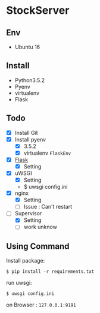 # StockServer

## Env

- Ubuntu 16

## Install

- Python3.5.2
- Pyenv
- virtualenv
- Flask

## Todo

- [x] Install Git
- [x] Install pyenv
	- [x] 3.5.2
	- [x] virtualenv `FlaskEnv`
- [x] [Flask](http://www.jianshu.com/p/84978157c785)
	- [x] Setting
- [x] uWSGI
	- [x] Setting
	- $ uwsgi config.ini
- [x] nginx
	- [x] Setting
	- [ ] Issue : Can't restart
- [ ] Supervisor
	- [x] Setting
	- [ ] work unknow

## Using Command 

Install package:

	$ pip install -r requirements.txt

run uwsgi:

	$ uwsgi config.ini

on Browser : `127.0.0.1:9191`

